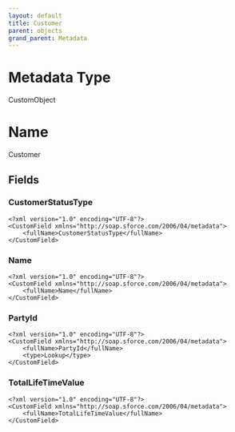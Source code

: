 ```yaml
---
layout: default
title: Customer
parent: objects
grand_parent: Metadata
---
```

# Metadata Type
CustomObject

# Name
Customer
## Fields
### CustomerStatusType

```
<?xml version="1.0" encoding="UTF-8"?>
<CustomField xmlns="http://soap.sforce.com/2006/04/metadata">
    <fullName>CustomerStatusType</fullName>
</CustomField>
```
### Name

```
<?xml version="1.0" encoding="UTF-8"?>
<CustomField xmlns="http://soap.sforce.com/2006/04/metadata">
    <fullName>Name</fullName>
</CustomField>
```
### PartyId

```
<?xml version="1.0" encoding="UTF-8"?>
<CustomField xmlns="http://soap.sforce.com/2006/04/metadata">
    <fullName>PartyId</fullName>
    <type>Lookup</type>
</CustomField>
```
### TotalLifeTimeValue

```
<?xml version="1.0" encoding="UTF-8"?>
<CustomField xmlns="http://soap.sforce.com/2006/04/metadata">
    <fullName>TotalLifeTimeValue</fullName>
</CustomField>
```
